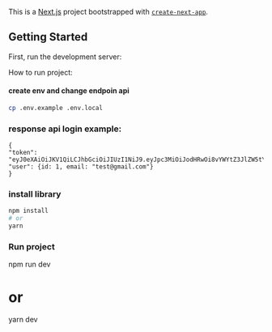 This is a [Next.js](https://nextjs.org/) project bootstrapped with [`create-next-app`](https://github.com/vercel/next.js/tree/canary/packages/create-next-app).

## Getting Started

First, run the development server:

How to run project:
#### create env and change endpoin api
```bash
cp .env.example .env.local
```
### response api login example: 
```
{
"token": "eyJ0eXAiOiJKV1QiLCJhbGciOiJIUzI1NiJ9.eyJpc3MiOiJodHRwOi8vYWYtZ3JlZW5tYXAudHJ1b25nbHgvYXBpL2xvZ2luIiwiaWF0IjoxNjQzNjA3OTQwLCJleHAiOjE2NDM2MTUxNDAsIm5iZiI6MTY0MzYwNzk0MCwianRpIjoiYU5seWpVSGlmTERUWHRqNyIsInN1YiI6MSwicHJ2IjoiMjNiZDVjODk0OWY2MDBhZGIzOWU3MDFjNDAwODcyZGI3YTU5NzZmNyJ9.qN7pVzi1veb3fOHATZAmvBSaKbQuSzL8VDNOp9QUHig",
"user": {id: 1, email: "test@gmail.com"}
}
```
### install library
```bash
npm install 
# or 
yarn
```

### Run project
npm run dev
# or
yarn dev
```


